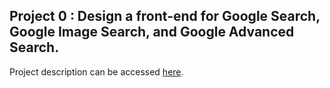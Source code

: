 ## Project 0 : Design a front-end for Google Search, Google Image Search, and Google Advanced Search.
Project description can be accessed [here](https://cs50.harvard.edu/web/2020/projects/0/search/).
